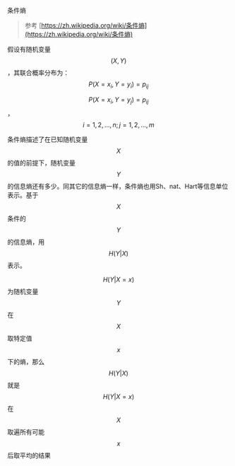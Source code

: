 条件熵

> 参考 [https://zh.wikipedia.org/wiki/条件熵](https://zh.wikipedia.org/wiki/条件熵)

假设有随机变量$$(X,Y)$$，其联合概率分布为：$$P(X=x_i, Y=y_i)=p_{ij}$$

$$P(X=x_i, Y=y_j)=p_{ij}$$，$$i=1,2,...,n; j=1,2,...,m$$

条件熵描述了在已知随机变量$$X$$的值的前提下，随机变量$$Y$$ 的信息熵还有多少。同其它的信息熵一样，条件熵也用Sh、nat、Hart等信息单位表示。基于$$X$$  条件的$$Y$$ 的信息熵，用$$H(Y|X)$$表示。

$$H(Y|X=x)$$为随机变量$$Y$$在$$X$$取特定值$$x $$下的熵，那么$$H(Y|X)$$就是$$H(Y|X=x)$$在$$X$$取遍所有可能$$x$$后取平均的结果



